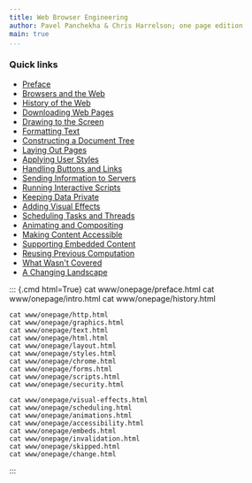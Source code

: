 ```yaml
---
title: Web Browser Engineering
author: Pavel Panchekha & Chris Harrelson; one page edition
main: true
...
```


### Quick links

- [Preface](#preface)
- [Browsers and the Web](#intro)
- [History of the Web](#history)
- [Downloading Web Pages](#http)
- [Drawing to the Screen](#graphics)
- [Formatting Text](#text)
- [Constructing a Document Tree](#html)
- [Laying Out Pages](#layout)
- [Applying User Styles](#styles)
- [Handling Buttons and Links](#chrome)
- [Sending Information to Servers](#forms)
- [Running Interactive Scripts](#scripts)
- [Keeping Data Private](#security)
- [Adding Visual Effects](#visual-effects)
- [Scheduling Tasks and Threads](#scheduling)
- [Animating and Compositing](#animations)
- [Making Content Accessible](#accessibility)
- [Supporting Embedded Content](#embeds)
- [Reusing Previous Computation](#invalidation)
- [What Wasn't Covered](#skipped)
- [A Changing Landscape](#change)

::: {.cmd html=True}
    cat www/onepage/preface.html
    cat www/onepage/intro.html
    cat www/onepage/history.html

    cat www/onepage/http.html
    cat www/onepage/graphics.html
    cat www/onepage/text.html
    cat www/onepage/html.html
    cat www/onepage/layout.html
    cat www/onepage/styles.html
    cat www/onepage/chrome.html
    cat www/onepage/forms.html
    cat www/onepage/scripts.html
    cat www/onepage/security.html

    cat www/onepage/visual-effects.html
    cat www/onepage/scheduling.html
    cat www/onepage/animations.html
    cat www/onepage/accessibility.html
    cat www/onepage/embeds.html
    cat www/onepage/invalidation.html
    cat www/onepage/skipped.html
    cat www/onepage/change.html
:::
